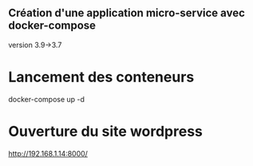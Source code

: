 ## Création d'une application micro-service avec docker-compose
version 3.9->3.7
# Lancement des conteneurs
docker-compose up -d
# Ouverture du site wordpress
http://192.168.1.14:8000/